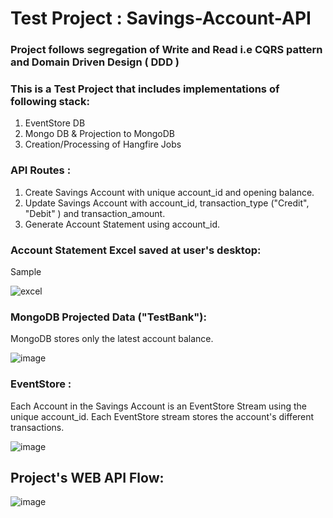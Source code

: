 # Test Project : Savings-Account-API
### Project follows segregation of Write and Read i.e CQRS pattern and Domain Driven Design ( DDD )
### This is a Test Project that includes implementations of following stack:
1. EventStore DB
2. Mongo DB & Projection to MongoDB
3. Creation/Processing of Hangfire Jobs


### API Routes :
1. Create Savings Account with unique account_id and opening balance.
2. Update Savings Account with account_id, transaction_type ("Credit", "Debit" ) and transaction_amount.
3. Generate Account Statement using account_id.


### Account Statement Excel saved at user's desktop:
Sample

![excel](https://github.com/user-attachments/assets/73769c3a-cc8c-4c8c-a490-f0ba5896a772)


### MongoDB Projected Data ("TestBank"):
MongoDB stores only the latest account balance.

![image](https://github.com/user-attachments/assets/533d0eb9-4f6d-4928-9b87-b174b1d7b3cd)


### EventStore : 
Each Account in the Savings Account is an EventStore Stream using the unique account_id.
Each EventStore stream stores the account's different transactions.

![image](https://github.com/user-attachments/assets/5824ceca-4bfc-41ea-ad5d-6d157cf36689)

## Project's WEB API Flow:
![image](https://github.com/user-attachments/assets/34689777-5dda-4cf4-aa51-56e83b18f1d0)

